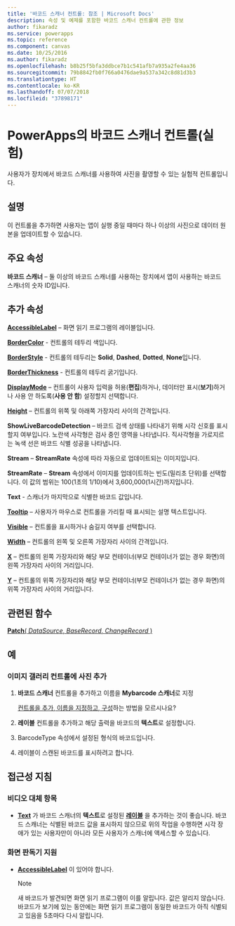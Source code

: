 ```yaml
---
title: '바코드 스캐너 컨트롤: 참조 | Microsoft Docs'
description: 속성 및 예제를 포함한 바코드 스캐너 컨트롤에 관한 정보
author: fikaradz
ms.service: powerapps
ms.topic: reference
ms.component: canvas
ms.date: 10/25/2016
ms.author: fikaradz
ms.openlocfilehash: b8b25f5bfa3ddbce7b1c541afb7a935a2fe4aa36
ms.sourcegitcommit: 79b8842fb0f766a0476dae9a537a342c8d81d3b3
ms.translationtype: HT
ms.contentlocale: ko-KR
ms.lasthandoff: 07/07/2018
ms.locfileid: "37898171"
---
```

# <a name="barcode-scanner-control-experimental-in-powerapps"></a>PowerApps의 바코드 스캐너 컨트롤(실험)
사용자가 장치에서 바코드 스캐너를 사용하여 사진을 촬영할 수 있는 실험적 컨트롤입니다.

## <a name="description"></a>설명
이 컨트롤을 추가하면 사용자는 앱이 실행 중일 때마다 하나 이상의 사진으로 데이터 원본을 업데이트할 수 있습니다.

## <a name="key-properties"></a>주요 속성
**바코드 스캐너** – 둘 이상의 바코드 스캐너를 사용하는 장치에서 앱이 사용하는 바코드 스캐너의 숫자 ID입니다.

## <a name="additional-properties"></a>추가 속성
**[AccessibleLabel](properties-accessibility.md)** – 화면 읽기 프로그램의 레이블입니다.

**[BorderColor](properties-color-border.md)** - 컨트롤의 테두리 색입니다.

**[BorderStyle](properties-color-border.md)** - 컨트롤의 테두리는 **Solid**, **Dashed**, **Dotted**, **None**입니다.

**[BorderThickness](properties-color-border.md)** - 컨트롤의 테두리 굵기입니다.

**[DisplayMode](properties-core.md)** – 컨트롤이 사용자 입력을 허용(**편집**)하거나, 데이터만 표시(**보기**)하거나 사용 안 하도록(**사용 안 함**) 설정할지 선택합니다.

**[Height](properties-size-location.md)** – 컨트롤의 위쪽 및 아래쪽 가장자리 사이의 간격입니다.

**ShowLiveBarcodeDetection** – 바코드 검색 상태를 나타내기 위해 시각 신호를 표시할지 여부입니다. 노란색 사각형은 검사 중인 영역을 나타냅니다. 직사각형을 가로지르는 녹색 선은 바코드 식별 성공을 나타냅니다.

**Stream** – **StreamRate** 속성에 따라 자동으로 업데이트되는 이미지입니다.

**StreamRate** – **Stream** 속성에서 이미지를 업데이트하는 빈도(밀리초 단위)를 선택합니다.  이 값의 범위는 100(1초의 1/10)에서 3,600,000(1시간)까지입니다.

**Text** - 스캐너가 마지막으로 식별한 바코드 값입니다.

**[Tooltip](properties-core.md)** – 사용자가 마우스로 컨트롤을 가리킬 때 표시되는 설명 텍스트입니다.

**[Visible](properties-core.md)** – 컨트롤을 표시하거나 숨길지 여부를 선택합니다.

**[Width](properties-size-location.md)** – 컨트롤의 왼쪽 및 오른쪽 가장자리 사이의 간격입니다.

**[X](properties-size-location.md)** – 컨트롤의 왼쪽 가장자리와 해당 부모 컨테이너(부모 컨테이너가 없는 경우 화면)의 왼쪽 가장자리 사이의 거리입니다.

**[Y](properties-size-location.md)** – 컨트롤의 위쪽 가장자리와 해당 부모 컨테이너(부모 컨테이너가 없는 경우 화면)의 위쪽 가장자리 사이의 거리입니다.

## <a name="related-functions"></a>관련된 함수
[**Patch**( *DataSource*, *BaseRecord*, *ChangeRecord* )](../functions/function-patch.md)

## <a name="example"></a>예
### <a name="add-photos-to-an-image-gallery-control"></a>이미지 갤러리 컨트롤에 사진 추가
1. **바코드 스캐너** 컨트롤을 추가하고 이름을 **Mybarcode 스캐너**로 지정

    [컨트롤을 추가, 이름을 지정하고, 구성](../add-configure-controls.md)하는 방법을 모르시나요?
2. **레이블** 컨트롤을 추가하고 해당 출력을 바코드의 **텍스트**로 설정합니다.  
3. BarcodeType 속성에서 설정된 형식의 바코드입니다.
4. 레이블이 스캔된 바코드를 표시하려고 합니다.


## <a name="accessibility-guidelines"></a>접근성 지침
### <a name="video-alternatives"></a>비디오 대체 항목
* **[Text](properties-core.md)** 가 바코드 스캐너의 **텍스트**로 설정된 **[레이블](control-text-box.md)** 을 추가하는 것이 좋습니다. 바코드 스캐너는 식별된 바코드 값을 표시하지 않으므로 위의 작업을 수행하면 시각 장애가 있는 사용자만이 아니라 모든 사용자가 스캐너에 액세스할 수 있습니다.

### <a name="screen-reader-support"></a>화면 판독기 지원
* **[AccessibleLabel](properties-accessibility.md)** 이 있어야 합니다.

    > [!NOTE]
  > 새 바코드가 발견되면 화면 읽기 프로그램이 이를 알립니다. 값은 알리지 않습니다. 바코드가 보기에 있는 동안에는 화면 읽기 프로그램이 동일한 바코드가 아직 식별되고 있음을 5초마다 다시 알립니다.
